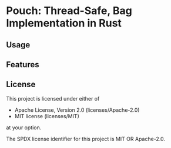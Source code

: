 # Pouch: Thread-Safe, Bag Implementation in Rust

## Usage

## Features

## License

This project is licensed under either of

- Apache License, Version 2.0 (licenses/Apache-2.0)
- MIT license (licenses/MIT)

at your option.

The SPDX license identifier for this project is MIT OR Apache-2.0.